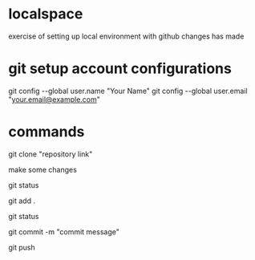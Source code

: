 # localspace
exercise of setting up local environment with github
changes has made
# git setup account configurations
git config --global user.name "Your Name"
git config --global user.email "your.email@example.com"

# commands
git clone "repository link"

make some changes

git status

git add .

git status

git commit -m "commit message"

git push